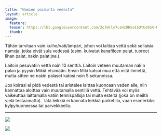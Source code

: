 ```yaml
---
title: "Namien poiminta vedestä"
layout: article
image:
  feature:
  teaser: https://lh3.googleusercontent.com/2qlWlly7usH2DHSe16DtUd8GX-UypkVO7AIVLmG8OgM=w245-h163-no
  thumb:
---
```


Tähän tarvitaan vain kulho/vati/ämpäri, johon voi laittaa vettä sekä sellaisia nameja, jotka eivät sula vedessä (esim. kuivatut kanafileen palat, tuoreet lihan palat, nakin palat jne.).

Laitoin pesuvatiin vettä noin 10 senttiä. Laitoin veteen muutaman nakin palan ja pyysin Mikiä etsimään. Ensin Miki katsoi mua että mitä ihmettä, mutta sitten ne nakin palaset katosi noin 5 sekunnissa.

Jos koirasi ei pidä vedestä tai aristelee laittaa kuonoaan veden alle, niin kannattaa aloittaa vain muutamalla sentillä vettä. Tehtävää voi myös vaikeuttaa laittamalla vatiin tennispalloja tai muita esteitä (joka on meiltä vielä testaamatta). Tätä leikkiä ei kannata leikkiä parketilla, vaan esimerkiksi kylpyhuoneessa tai parvekkeella.

---

![](https://lh3.googleusercontent.com/QKip0qSSaKbph7gkNUh8mWvovqX6-D9P8aRWAd6z3-Y=w800)

![](https://lh3.googleusercontent.com/DJGwG4onTXIghaz1Y1qfGrHf6L5bMAm92AA0dbEgkk0=w800)

